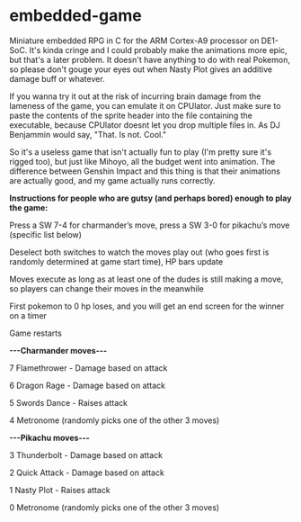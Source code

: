# embedded-game

Miniature embedded RPG in C for the ARM Cortex-A9 processor on DE1-SoC. It's kinda cringe and I could probably make the animations more epic, but that's a later problem. It doesn't have anything to do with real Pokemon, so please don't gouge your eyes out when Nasty Plot gives an additive damage buff or whatever.

If you wanna try it out at the risk of incurring brain damage from the lameness of the game, you can emulate it on CPUlator. Just make sure to paste the contents of the sprite header into the file containing the executable, because CPUlator doesnt let you drop multiple files in. As DJ Benjammin would say, "That. Is not. Cool."

So it's a useless game that isn't actually fun to play (I'm pretty sure it's rigged too), but just like Mihoyo, all the budget went into animation. The difference between
Genshin Impact and this thing is that their animations are actually good, and my game actually runs correctly.

**Instructions for people who are gutsy (and perhaps bored) enough to play the game:**

Press a SW 7-4 for charmander’s move, press a SW 3-0 for pikachu’s move (specific list below)

Deselect both switches to watch the moves play out (who goes first is randomly determined at game start time), HP bars update

Moves execute as long as at least one of the dudes is still making a move, so players can change their moves in the meanwhile

First pokemon to 0 hp loses, and you will get an end screen for the winner on a timer

Game restarts


**---Charmander moves---**

7 Flamethrower - Damage based on attack

6 Dragon Rage - Damage based on attack

5 Swords Dance - Raises attack

4 Metronome (randomly picks one of the other 3 moves)


**---Pikachu moves---**

3 Thunderbolt - Damage based on attack

2 Quick Attack - Damage based on attack

1 Nasty Plot - Raises attack

0 Metronome (randomly picks one of the other 3 moves)
